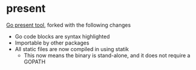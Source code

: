 # present

[Go present tool](https://godoc.org/golang.org/x/tools/present), forked with the following changes

* Go code blocks are syntax highlighted
* Importable by other packages
* All static files are now compiled in using statik
  * This now means the binary is stand-alone, and it does not require a GOPATH